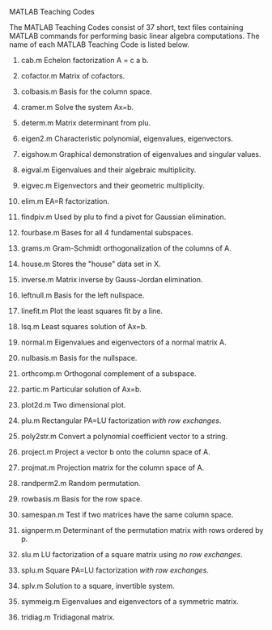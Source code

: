 MATLAB Teaching Codes

The MATLAB Teaching Codes consist of 37 short, text files containing MATLAB commands for performing basic linear algebra computations. The name of each MATLAB Teaching Code is listed below.

1. cab.m Echelon factorization A = c a b.

2. cofactor.m Matrix of cofactors.

3. colbasis.m Basis for the column space.

4. cramer.m Solve the system Ax=b.

5. determ.m Matrix determinant from plu.

6. eigen2.m Characteristic polynomial, eigenvalues, eigenvectors.

7. eigshow.m Graphical demonstration of eigenvalues and singular values.

8. eigval.m Eigenvalues and their algebraic multiplicity.

9. eigvec.m Eigenvectors and their geometric multiplicity.

10. elim.m EA=R factorization.

11. findpiv.m Used by plu to find a pivot for Gaussian elimination.

12. fourbase.m Bases for all 4 fundamental subspaces.

13. grams.m Gram-Schmidt orthogonalization of the columns of A.

14. house.m Stores the "house" data set in X.

15. inverse.m Matrix inverse by Gauss-Jordan elimination.

16. leftnull.m Basis for the left nullspace.

17. linefit.m Plot the least squares fit by a line.

18. lsq.m Least squares solution of Ax=b.

19. normal.m Eigenvalues and eigenvectors of a normal matrix A.

20. nulbasis.m Basis for the nullspace.

21. orthcomp.m Orthogonal complement of a subspace.

22. partic.m Particular solution of Ax=b.

23. plot2d.m Two dimensional plot.

24. plu.m Rectangular PA=LU factorization *with row exchanges*.

25. poly2str.m Convert a polynomial coefficient vector to a string.

26. project.m Project a vector b onto the column space of A.

27. projmat.m Projection matrix for the column space of A.

28. randperm2.m Random permutation.

29. rowbasis.m Basis for the row space.

30. samespan.m Test if two matrices have the same column space.

31. signperm.m Determinant of the permutation matrix with rows ordered by p.

32. slu.m LU factorization of a square matrix using *no row exchanges*.

33. splu.m Square PA=LU factorization *with row exchanges*.

34. splv.m Solution to a square, invertible system.

35. symmeig.m Eigenvalues and eigenvectors of a symmetric matrix.

36. tridiag.m Tridiagonal matrix.